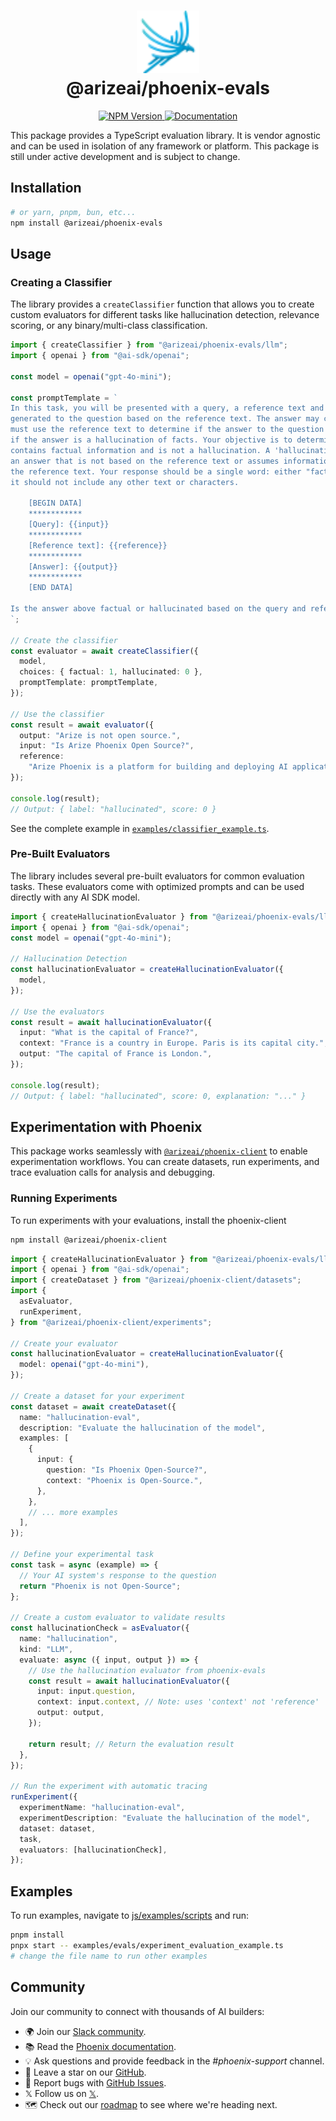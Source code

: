 <h1 align="center" style="border-bottom: none">
    <div>
        <a href="https://phoenix.arize.com/?utm_medium=github&utm_content=header_img&utm_campaign=phoenix-client-ts">
            <picture>
                <source media="(prefers-color-scheme: dark)" srcset="https://raw.githubusercontent.com/Arize-ai/phoenix-assets/refs/heads/main/logos/Phoenix/phoenix.svg">
                <source media="(prefers-color-scheme: light)" srcset="https://raw.githubusercontent.com/Arize-ai/phoenix-assets/refs/heads/main/logos/Phoenix/phoenix-white.svg">
                <img alt="Arize Phoenix logo" src="https://raw.githubusercontent.com/Arize-ai/phoenix-assets/refs/heads/main/logos/Phoenix/phoenix.svg" width="100" />
            </picture>
        </a>
        <br>
        @arizeai/phoenix-evals
    </div>
</h1>

<p align="center">
    <a href="https://www.npmjs.com/package/@arizeai/phoenix-evals">
        <img src="https://img.shields.io/npm/v/%40arizeai%2Fphoenix-evals" alt="NPM Version">
    </a>
    <a href="https://arize-ai.github.io/phoenix/">
        <img src="https://img.shields.io/badge/docs-blue?logo=typescript&logoColor=white" alt="Documentation">
    </a>
</p>

This package provides a TypeScript evaluation library. It is vendor agnostic and can be used in isolation of any framework or platform. This package is still under active development and is subject to change.

## Installation

```bash
# or yarn, pnpm, bun, etc...
npm install @arizeai/phoenix-evals
```

## Usage

### Creating a Classifier

The library provides a `createClassifier` function that allows you to create custom evaluators for different tasks like hallucination detection, relevance scoring, or any binary/multi-class classification.

```typescript
import { createClassifier } from "@arizeai/phoenix-evals/llm";
import { openai } from "@ai-sdk/openai";

const model = openai("gpt-4o-mini");

const promptTemplate = `
In this task, you will be presented with a query, a reference text and an answer. The answer is
generated to the question based on the reference text. The answer may contain false information. You
must use the reference text to determine if the answer to the question contains false information,
if the answer is a hallucination of facts. Your objective is to determine whether the answer text
contains factual information and is not a hallucination. A 'hallucination' refers to
an answer that is not based on the reference text or assumes information that is not available in
the reference text. Your response should be a single word: either "factual" or "hallucinated", and
it should not include any other text or characters.

    [BEGIN DATA]
    ************
    [Query]: {{input}}
    ************
    [Reference text]: {{reference}}
    ************
    [Answer]: {{output}}
    ************
    [END DATA]

Is the answer above factual or hallucinated based on the query and reference text?
`;

// Create the classifier
const evaluator = await createClassifier({
  model,
  choices: { factual: 1, hallucinated: 0 },
  promptTemplate: promptTemplate,
});

// Use the classifier
const result = await evaluator({
  output: "Arize is not open source.",
  input: "Is Arize Phoenix Open Source?",
  reference:
    "Arize Phoenix is a platform for building and deploying AI applications. It is open source.",
});

console.log(result);
// Output: { label: "hallucinated", score: 0 }
```

See the complete example in [`examples/classifier_example.ts`](examples/classifier_example.ts).

### Pre-Built Evaluators

The library includes several pre-built evaluators for common evaluation tasks. These evaluators come with optimized prompts and can be used directly with any AI SDK model.

```typescript
import { createHallucinationEvaluator } from "@arizeai/phoenix-evals/llm";
import { openai } from "@ai-sdk/openai";
const model = openai("gpt-4o-mini");

// Hallucination Detection
const hallucinationEvaluator = createHallucinationEvaluator({
  model,
});

// Use the evaluators
const result = await hallucinationEvaluator({
  input: "What is the capital of France?",
  context: "France is a country in Europe. Paris is its capital city.",
  output: "The capital of France is London.",
});

console.log(result);
// Output: { label: "hallucinated", score: 0, explanation: "..." }
```

## Experimentation with Phoenix

This package works seamlessly with [`@arizeai/phoenix-client`](https://www.npmjs.com/package/@arizeai/phoenix-client) to enable experimentation workflows. You can create datasets, run experiments, and trace evaluation calls for analysis and debugging.

### Running Experiments

To run experiments with your evaluations, install the phoenix-client

```bash
npm install @arizeai/phoenix-client
```

```typescript
import { createHallucinationEvaluator } from "@arizeai/phoenix-evals/llm";
import { openai } from "@ai-sdk/openai";
import { createDataset } from "@arizeai/phoenix-client/datasets";
import {
  asEvaluator,
  runExperiment,
} from "@arizeai/phoenix-client/experiments";

// Create your evaluator
const hallucinationEvaluator = createHallucinationEvaluator({
  model: openai("gpt-4o-mini"),
});

// Create a dataset for your experiment
const dataset = await createDataset({
  name: "hallucination-eval",
  description: "Evaluate the hallucination of the model",
  examples: [
    {
      input: {
        question: "Is Phoenix Open-Source?",
        context: "Phoenix is Open-Source.",
      },
    },
    // ... more examples
  ],
});

// Define your experimental task
const task = async (example) => {
  // Your AI system's response to the question
  return "Phoenix is not Open-Source";
};

// Create a custom evaluator to validate results
const hallucinationCheck = asEvaluator({
  name: "hallucination",
  kind: "LLM",
  evaluate: async ({ input, output }) => {
    // Use the hallucination evaluator from phoenix-evals
    const result = await hallucinationEvaluator({
      input: input.question,
      context: input.context, // Note: uses 'context' not 'reference'
      output: output,
    });

    return result; // Return the evaluation result
  },
});

// Run the experiment with automatic tracing
runExperiment({
  experimentName: "hallucination-eval",
  experimentDescription: "Evaluate the hallucination of the model",
  dataset: dataset,
  task,
  evaluators: [hallucinationCheck],
});
```

## Examples

To run examples, navigate to [js/examples/scripts](../../examples/scripts/README.md) and run:

```bash
pnpm install
pnpx start -- examples/evals/experiment_evaluation_example.ts
# change the file name to run other examples
```

## Community

Join our community to connect with thousands of AI builders:

- 🌍 Join our [Slack community](https://arize-ai.slack.com/join/shared_invite/zt-11t1vbu4x-xkBIHmOREQnYnYDH1GDfCg).
- 📚 Read the [Phoenix documentation](https://arize.com/docs/phoenix).
- 💡 Ask questions and provide feedback in the _#phoenix-support_ channel.
- 🌟 Leave a star on our [GitHub](https://github.com/Arize-ai/phoenix).
- 🐞 Report bugs with [GitHub Issues](https://github.com/Arize-ai/phoenix/issues).
- 𝕏 Follow us on [𝕏](https://twitter.com/ArizePhoenix).
- 🗺️ Check out our [roadmap](https://github.com/orgs/Arize-ai/projects/45) to see where we're heading next.
